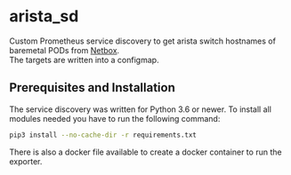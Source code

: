 # arista_sd
Custom Prometheus service discovery to get arista switch hostnames of baremetal PODs from [Netbox](https://netbox.readthedocs.io/en/latest/).   
The targets are written into a configmap.

## Prerequisites and Installation

The service discovery was written for Python 3.6 or newer. To install all modules needed you have to run the following command:

```bash
pip3 install --no-cache-dir -r requirements.txt
```

There is also a docker file available to create a docker container to run the exporter.

